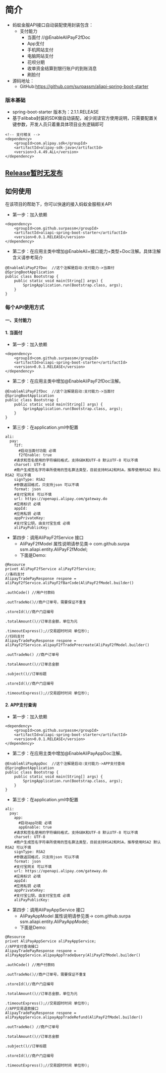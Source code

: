 # 简介
- 蚂蚁金服API接口自动装配使用封装包含：
    - 支付能力
        - 当面付 //@EnableAliPayF2fDoc 
        - App支付
        - 手机网站支付
        - 电脑网站支付
        - 花呗分期
        - 收单资金结算到银行账户的到账消息
        - 刷脸付
- 源码地址：
  - GitHub:https://github.com/surpassm/aliapi-spring-boot-starter
### 版本基础
- spring-boot-starter 版本为：2.1.1.RELEASE
- 基于alibaba封装的SDK做自动装配，减少阅读官方使用说明，只需要配置关键参数，开发人员只着重具体项目业务逻辑即可
```
<!-- 支付相关 -->
<dependency>
    <groupId>com.alipay.sdk</groupId>
    <artifactId>alipay-sdk-java</artifactId>
    <version>3.4.49.ALL</version>
</dependency>
```
## [Release暂时无发布]()

## 如何使用
在该项目的帮助下，你可以快速的接入蚂蚁金服相关API
- 第一步：加入依赖
```
<dependency>
    <groupId>com.github.surpassm</groupId>
    <artifactId>aliapi-spring-boot-starter</artifactId>
    <version>0.0.1.RELEASE</version>
</dependency>
```
- 第二步：在应用主类中增加@EnableAli+接口能力+类型+Doc注解。具体注解含义请参考简介

```$xslt
@EnableAliPayF2fDoc  //这个注解是启动:支付能力->当面付
@SpringBootApplication
public class Bootstrap {
    public static void main(String[] args) {
        SpringApplication.run(Bootstrap.class, args);
    }
}
```
### 每个API使用方式
#### 一、支付能力

#### 1. 当面付

- 第一步：加入依赖
```
<dependency>
    <groupId>com.github.surpassm</groupId>
    <artifactId>aliapi-spring-boot-starter</artifactId>
    <version>0.0.1.RELEASE</version>
</dependency>
```
- 第二步：在应用主类中增加@EnableAliPayF2fDoc注解。

```$xslt
@EnableAliPayF2fDoc  //这个注解是启动:支付能力->当面付
@SpringBootApplication
public class Bootstrap {
    public static void main(String[] args) {
        SpringApplication.run(Bootstrap.class, args);
    }
}
```
- 第三步：在application.yml中配置
```$xslt
ali:
  pay:
    f2f:
      #启动当面付功能 必填
      f2fEnable: true
    #请求和签名使用的字符编码格式，支持GBK和UTF-8 默认UTF-8 可以不填
    charset: UTF-8
    #商户生成签名字符串所使用的签名算法类型，目前支持RSA2和RSA，推荐使用RSA2 默认RSA2 可以不填
    signType: RSA2
    #参数返回格式，只支持json 可以不填
    format: json
    #支付宝网关 可以不填
    url: https://openapi.alipay.com/gateway.do
    #应用标识 必填
    appId:
    #应用私钥 必填
    appPrivateKey:
    #支付宝公钥，由支付宝生成 必填
    aliPayPublicKey:
```
- 第四步：调用AliPayF2fService 接口 
    - AliPayF2fModel 属性说明请参见类-> com.github.surpa ssm.aliapi.entity.AliPayF2fModel;
    - 下面是Demo:
```
@Resource
privet AliPayF2fService aliPayF2fService;
//条码支付
AlipayTradePayResponse respone = aliPayF2fService.aliPayF2fBarCode(AliPayF2fModel.builder()
                                                                            .authCode() //用户付款码
                                                                            .outTradeNo()//商户订单号，需要保证不重复
                                                                            .storeId()//商户门店编号
                                                                            .totalAmount()//订单总金额，单位为元
                                                                            .timeoutExpress();//交易超时时间 单位秒);
//扫码支付
AlipayTradePayResponse respone = aliPayF2fService.alipayF2fTradePrecreate(AliPayF2fModel.builder()
                                                                            .outTradeNo() //商户订单号
                                                                            .totalAmount()//订单总金额
                                                                            .subject()//订单标题
                                                                            .storeId()//商户门店编号
                                                                            .timeoutExpress();//交易超时时间 单位秒);

```

#### 2. APP支付查询

- 第一步：加入依赖
```
<dependency>
    <groupId>com.github.surpassm</groupId>
    <artifactId>aliapi-spring-boot-starter</artifactId>
    <version>0.0.1.RELEASE</version>
</dependency>
```
- 第二步：在应用主类中增加@EnableAliPayAppDoc注解。

```$xslt
@EnableAliPayAppDoc  //这个注解是启动:支付能力->APP支付查询
@SpringBootApplication
public class Bootstrap {
    public static void main(String[] args) {
        SpringApplication.run(Bootstrap.class, args);
    }
}
```
- 第三步：在application.yml中配置
```$xslt
ali:
  pay:
    app:
      #启动app功能 必填
      appEnable: true
    #请求和签名使用的字符编码格式，支持GBK和UTF-8 默认UTF-8 可以不填
    charset: UTF-8
    #商户生成签名字符串所使用的签名算法类型，目前支持RSA2和RSA，推荐使用RSA2 默认RSA2 可以不填
    signType: RSA2
    #参数返回格式，只支持json 可以不填
    format: json
    #支付宝网关 可以不填
    url: https://openapi.alipay.com/gateway.do
    #应用标识 必填
    appId:
    #应用私钥 必填
    appPrivateKey:
    #支付宝公钥，由支付宝生成 必填
    aliPayPublicKey:
```
- 第四步：调用AliPayAppService 接口 
    - AliPayAppModel 属性说明请参见类-> com.github.surpa ssm.aliapi.entity.AliPayAppModel;
    - 下面是Demo:
```
@Resource
privet AliPayAppService aliPayAppService;
//APP支付查询接口
AlipayTradePayResponse respone = aliPayAppService.alipayAppTradeQuery(AliPayF2fModel.builder()
                                                                            .authCode() //用户付款码
                                                                            .outTradeNo()//商户订单号，需要保证不重复
                                                                            .storeId()//商户门店编号
                                                                            .totalAmount()//订单总金额，单位为元
                                                                            .timeoutExpress();//交易超时时间 单位秒);
//APP交易退款接口
AlipayTradePayResponse respone = aliPayAppService.alipayAppTradeRefund(AliPayF2fModel.builder()
                                                                            .outTradeNo() //商户订单号
                                                                            .totalAmount()//订单总金额
                                                                            .subject()//订单标题
                                                                            .storeId()//商户门店编号
                                                                            .timeoutExpress();//交易超时时间 单位秒);

```



